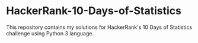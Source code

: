 # HackerRank-10-Days-of-Statistics
This repository contains my solutions for HackerRank's 10 Days of Statistics challenge using Python 3 language.
